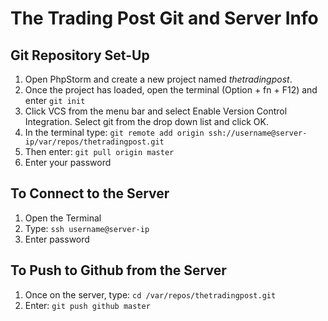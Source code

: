 # The Trading Post Git and Server Info

## Git Repository Set-Up
1. Open PhpStorm and create a new project named *thetradingpost*.
2. Once the project has loaded, open the terminal (Option + fn + F12) and enter `git init`
3. Click VCS from the menu bar and select Enable Version Control Integration. Select git from the drop down list and click OK.
4. In the terminal type: `git remote add origin ssh://username@server-ip/var/repos/thetradingpost.git`
5. Then enter: `git pull origin master`
6. Enter your password

## To Connect to the Server
1. Open the Terminal
2. Type: `ssh username@server-ip`
3. Enter password

## To Push to Github from the Server
1. Once on the server, type: `cd /var/repos/thetradingpost.git`
2. Enter: `git push github master`

